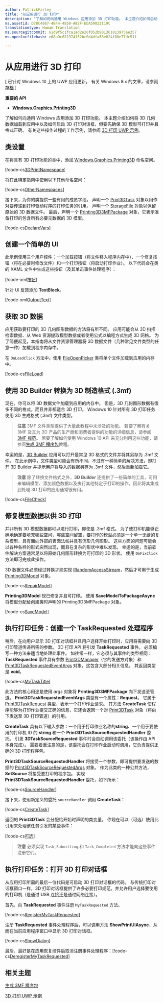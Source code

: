 ```yaml
---
author: PatrickFarley
title: "从应用进行 3D 打印"
description: "了解如何向通用 Windows 应用添加 3D 打印功能。 本主题介绍如何启动 3D 打印对话框，但要先确保 3D 模型可打印并且格式正确。"
ms.assetid: D78C4867-4B44-4B58-A82F-EDA59822119C
translationtype: Human Translation
ms.sourcegitcommit: 61d9f5c1fca1ad2e26f052b901361813975ae357
ms.openlocfilehash: e68a9c681974152bc0d4dfa58e824f80e77dc51f

---
```


# 从应用进行 3D 打印


\[ 已针对 Windows 10 上的 UWP 应用更新。 有关 Windows 8.x 的文章，请参阅[存档](http://go.microsoft.com/fwlink/p/?linkid=619132) \]


**重要的 API**

-   [**Windows.Graphics.Printing3D**](https://msdn.microsoft.com/library/windows/apps/dn998169)

了解如何向通用 Windows 应用添加 3D 打印功能。 本主题介绍如何将 3D 几何数据加载到应用中以及如何启动 3D 打印对话框，但要先确保 3D 模型可打印并且格式正确。 有关这些操作过程的工作示例，请参阅 [3D 打印 UWP 示例](https://github.com/Microsoft/Windows-universal-samples/tree/master/Samples/3DPrinting)。

## 类设置


在将具有 3D 打印功能的类中，添加 [Windows.Graphics.Printing3D](https://msdn.microsoft.com/library/windows/apps/dn998169) 命名空间。

[!code-cs[3DPrintNamespace](./code/3dprinthowto/cs/MainPage.xaml.cs#Snippet3DPrintNamespace)]

将在此特定指南中使用以下其他命名空间：

[!code-cs[OtherNamespaces](./code/3dprinthowto/cs/MainPage.xaml.cs#SnippetOtherNamespaces)]

接下来，为你的类提供一些有用的成员字段。 声明一个 [Print3DTask](https://msdn.microsoft.com/library/windows/apps/dn998044) 对象以用作对要传递到打印驱动程序的打印任务的引用。 声明一个 [StorageFile](https://msdn.microsoft.com/library/windows/apps/br227171) 对象以保留原始的 3D 数据文件。 最后，声明一个 [Printing3D3MFPackage](https://msdn.microsoft.com/library/windows/apps/dn998063) 对象，它表示准备打印的包含所有必要元数据的 3D 模型。

[!code-cs[DeclareVars](./code/3dprinthowto/cs/MainPage.xaml.cs#SnippetDeclareVars)]

## 创建一个简单的 UI


此示例使用三个用户控件：一个加载按钮（将文件移入程序内存中）、一个修复按钮（将在必要时修改文件）和一个打印按钮（将启动打印作业）。 以下代码会在类的 XAML 文件中生成这些按钮（及其单击事件处理程序）：

[!code-xml[按钮](./code/3dprinthowto/cs/MainPage.xaml#SnippetButtons)]

针对 UI 反馈添加 **TextBlock**。

[!code-xml[OutputText](./code/3dprinthowto/cs/MainPage.xaml#SnippetOutputText)]

## 获取 3D 数据


应用获取要打印的 3D 几何图形数据的方法将有所不同。 应用可能会从 3D 扫描检索数据、从 Web 资源提取模型数据或者使用公式以编程方式生成 3D 网格。 为了简便起见，本指南将从文件资源管理器将 3D 数据文件（几种常见文件类型的任意一种）加载到程序内存中。

在 `OnLoadClick` 方法中，使用 [FileOpenPicker](https://msdn.microsoft.com/library/windows/apps/br207847) 类将单个文件加载到应用的内存中。

[!code-cs[FileLoad](./code/3dprinthowto/cs/MainPage.xaml.cs#SnippetFileLoad)]

## 使用 3D Builder 转换为 3D 制造格式 (.3mf)

现在，你可以将 3D 数据文件加载到应用的内存中。 但是，3D 几何图形数据有很多不同的格式，而且并非都适合 3D 打印。 Windows 10 针对所有 3D 打印任务使用 3D 生成格式 (.3mf) 文件类型。

> **注意** 3MF 文件类型提供了大量此教程中未涉及的功能。 若要了解有关 3MF 及其为 3D 产品的生产商和消费者提供的功能的详细信息，请参阅 [3MF 规范](http://3mf.io/what-is-3mf/3mf-specification/)。 若要了解如何使用 Windows 10 API 来充分利用这些功能，请参阅[生成 3MF 程序包](https://msdn.microsoft.com/windows/uwp/devices-sensors/generate-3mf)教程。

幸运的是，[3D Builder](https://www.microsoft.com/store/apps/3d-builder/9wzdncrfj3t6) 应用可以打开最常见 3D 格式的文件并将其另存为 .3mf 文件。 在此示例中，文件类型可能会有所不同，不过有一种简单的解决方法，即打开 3D Builder 并提示用户将导入的数据另存为 .3mf 文件，然后重新加载它。

> **注意** 除了转换文件格式之外，**3D Builder** 还提供了一些简单的工具，可用来编辑模型、添加颜色数据以及执行其他特定于打印的操作，因此将其集成到处理 3D 打印的应用通常很有用。

[!code-cs[FileCheck](./code/3dprinthowto/cs/MainPage.xaml.cs#SnippetFileCheck)]

## 修复模型数据以供 3D 打印

并非所有 3D 模型数据都可以进行打印，即使是 .3mf 格式。 为了使打印机能够正确地确定要填充哪些空间，哪些空间留空，要打印的模型必须是一个单一无缝的复杂模型、具有面向外部的表面法线并具有流形几何图形。 这些方面的问题可能会以各种各样的形式突然出现，而且在复杂的形状中难以发现。 幸运的是，当前软件解决方案通常足以将原始几何图形转换为可打印的 3D 形状。 使用 `OnFixClick` 方法即可完成此操作。

3D 数据文件必须经过转换才能实现 [IRandomAccessStream](https://msdn.microsoft.com/library/windows/apps/br241731)，然后才可用于生成 [Printing3DModel](https://msdn.microsoft.com/library/windows/apps/mt203679) 对象。

[!code-cs[RepairModel](./code/3dprinthowto/cs/MainPage.xaml.cs#SnippetRepairModel)]

**Printing3DModel** 现已修复并且可打印。 使用 **SaveModelToPackageAsync** 将模型分配给创建类时声明的 Printing3D3MFPackage 对象。

[!code-cs[SaveModel](./code/3dprinthowto/cs/MainPage.xaml.cs#SnippetSaveModel)]

## 执行打印任务：创建一个 TaskRequested 处理程序


稍后，在向用户显示 3D 打印对话框并且用户选择开始打印时，应用将需要向 3D 打印管道传递所需的参数。 3D 打印 API 将引发 **TaskRequested** 事件。 必须编写一种方法来适当地处理此事件。 如往常一样，它必须与其事件的类型相同：**TaskRequested** 事件具有参数 [Print3DManager](https://msdn.microsoft.com/library/windows/apps/dn998029)（它的发送方对象）和 [Print3DTaskRequestedEventArgs](https://msdn.microsoft.com/library/windows/apps/dn998051) 对象，这包含大部分相关信息。 其返回类型是 **void**。

[!code-cs[MyTaskTitle](./code/3dprinthowto/cs/MainPage.xaml.cs#SnippetMyTaskTitle)]

此方法的核心用途是使用 *args* 对象将 **Printing3D3MFPackage** 向下发送至管道。 **Print3DTaskRequestedEventArgs** 类型有一个属性：**Request**。 它属于 [Print3DTaskRequest](https://msdn.microsoft.com/library/windows/apps/dn998050) 类型，表示一个打印作业请求。 其方法 **CreateTask** 使程序能够为打印作业提交正确的信息，它还会返回一个对 [Print3DTask](https://msdn.microsoft.com/library/windows/apps/dn998044) 对象（将向下发送至 3D 打印管道）的引用。

**CreateTask** 具有以下输入参数：一个用于打印作业名称的**string**、一个用于要使用的打印机 ID 的 **string** 和一个 **Print3DTaskSourceRequestedHandler** 委托。 引发 **3DTaskSourceRequested** 事件时会自动调用该委托（该操作由 API 本身完成）。 需要着重注意的是，该委托会在打印作业启动时调用，它负责提供正确的 3D 打印程序包。

**Print3DTaskSourceRequestedHandler** 将接受一个参数，即可提供要发送的数据的 [Print3DTaskSourceRequestedArgs](https://msdn.microsoft.com/library/windows/apps/dn998056) 对象。 作为此类的一种公共方法，**SetSource** 将接受要打印的程序包。 实现 **Print3DTaskSourceRequestedHandler** 委托，如下所示：

[!code-cs[SourceHandler](./code/3dprinthowto/cs/MainPage.xaml.cs#SnippetSourceHandler)]

接下来，使用新定义的委托 `sourceHandler` 调用 **CreateTask**：

[!code-cs[CreateTask](./code/3dprinthowto/cs/MainPage.xaml.cs#SnippetCreateTask)]

返回的 **Print3DTask** 会分配给开始时声明的类变量。 你现在可以（可选）使用此引用来处理该任务引发的某些事件：

[!code-cs[可选](./code/3dprinthowto/cs/MainPage.xaml.cs#SnippetOptional)]

> **注意** 必须实现 `Task_Submitting` 和 `Task_Completed` 方法才能向这些事件注册它们。

## 执行打印任务：打开 3D 打印对话框


从应用打印所需的最后一位代码是可启动 3D 打印对话框的代码。 与传统打印对话框窗口一样，3D 打印对话框提供了许多必要打印规范，并允许用户选择要使用的打印机（是通过 USB 连接还是通过网络连接）。

首先，向 **TaskRequested** 事件注册 `MyTaskRequested` 方法。

[!code-cs[RegisterMyTaskRequested](./code/3dprinthowto/cs/MainPage.xaml.cs#SnippetRegisterMyTaskRequested)]

注册 **TaskRequested** 事件处理程序后，可以调用方法 **ShowPrintUIAsync**，从而在当前应用程序窗口中显示 3D 打印对话框。

[!code-cs[ShowDialog](./code/3dprinthowto/cs/MainPage.xaml.cs#SnippetShowDialog)]

最后，最好是在应用恢复控件后取消注册事件处理程序：[!code-cs[DeregisterMyTaskRequested](./code/3dprinthowto/cs/MainPage.xaml.cs#SnippetDeregisterMyTaskRequested)]

## 相关主题

[生成 3MF 程序包](https://msdn.microsoft.com/windows/uwp/devices-sensors/generate-3mf)

[3D 打印 UWP 示例](https://github.com/Microsoft/Windows-universal-samples/tree/master/Samples/3DPrinting)
 

 







<!--HONumber=Jun16_HO4-->


